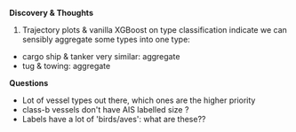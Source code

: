 **Discovery & Thoughts**

1. Trajectory plots & vanilla XGBoost on type classification indicate we can sensibly aggregate some types into one type:
* cargo ship & tanker very similar: aggregate
* tug & towing: aggregate


**Questions**

* Lot of vessel types out there, which ones are the higher priority
* class-b vessels don't have AIS labelled size ?
* Labels have a lot of 'birds/aves': what are these??
